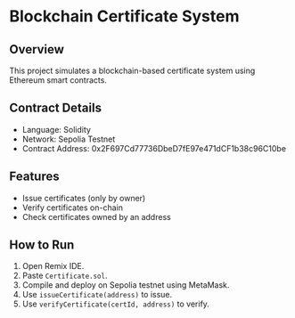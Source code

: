# Blockchain Certificate System

## Overview
This project simulates a blockchain-based certificate system using Ethereum smart contracts.

## Contract Details
- Language: Solidity
- Network: Sepolia Testnet
- Contract Address: 0x2F697Cd77736DbeD7fE97e471dCF1b38c96C10be

## Features
- Issue certificates (only by owner)
- Verify certificates on-chain
- Check certificates owned by an address

## How to Run
1. Open Remix IDE.
2. Paste `Certificate.sol`.
3. Compile and deploy on Sepolia testnet using MetaMask.
4. Use `issueCertificate(address)` to issue.
5. Use `verifyCertificate(certId, address)` to verify.
